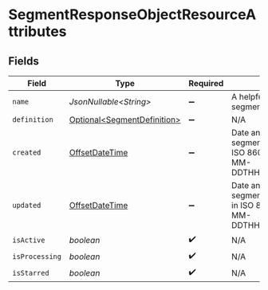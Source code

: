 # SegmentResponseObjectResourceAttributes


## Fields

| Field                                                                                            | Type                                                                                             | Required                                                                                         | Description                                                                                      | Example                                                                                          |
| ------------------------------------------------------------------------------------------------ | ------------------------------------------------------------------------------------------------ | ------------------------------------------------------------------------------------------------ | ------------------------------------------------------------------------------------------------ | ------------------------------------------------------------------------------------------------ |
| `name`                                                                                           | *JsonNullable\<String>*                                                                          | :heavy_minus_sign:                                                                               | A helpful name to label the segment                                                              | Repeat Purchasers                                                                                |
| `definition`                                                                                     | [Optional\<SegmentDefinition>](../../models/components/SegmentDefinition.md)                     | :heavy_minus_sign:                                                                               | N/A                                                                                              |                                                                                                  |
| `created`                                                                                        | [OffsetDateTime](https://docs.oracle.com/javase/8/docs/api/java/time/OffsetDateTime.html)        | :heavy_minus_sign:                                                                               | Date and time when the segment was created, in ISO 8601 format (YYYY-MM-DDTHH:MM:SS.mmmmmm)      | 2022-11-08T00:00:00+00:00                                                                        |
| `updated`                                                                                        | [OffsetDateTime](https://docs.oracle.com/javase/8/docs/api/java/time/OffsetDateTime.html)        | :heavy_minus_sign:                                                                               | Date and time when the segment was last updated, in ISO 8601 format (YYYY-MM-DDTHH:MM:SS.mmmmmm) | 2022-11-08T00:00:00+00:00                                                                        |
| `isActive`                                                                                       | *boolean*                                                                                        | :heavy_check_mark:                                                                               | N/A                                                                                              |                                                                                                  |
| `isProcessing`                                                                                   | *boolean*                                                                                        | :heavy_check_mark:                                                                               | N/A                                                                                              |                                                                                                  |
| `isStarred`                                                                                      | *boolean*                                                                                        | :heavy_check_mark:                                                                               | N/A                                                                                              |                                                                                                  |